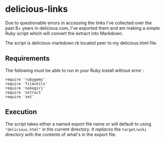 delicious-links
===============

Due to questionable errors in accessing the links I've collected over
the past 8+ years in delicious.com, I've exported them and am making
a simple Ruby script which will convert the extract into Markdown.

The script is delicious-markdown.rb located peer to my delicious.html
file.

## Requirements ##

The following must be able to run in your Ruby install without error :

	require 'rubygems'
	require 'fileutils'
	require 'nokogiri'
	require 'ostruct'
	require 'set'


## Execution ##

The script takes either a named export file name or will default to
using `"delicious.html"` in the current directory.  *It replaces* the
`target/wiki` directory with the contents of what's in the export file.


